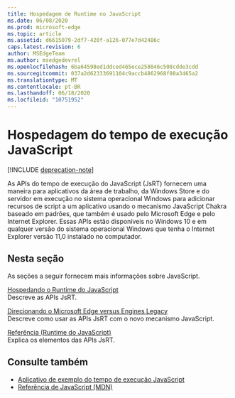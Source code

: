 ```yaml
---
title: Hospedagem de Runtime no JavaScript
ms.date: 06/08/2020
ms.prod: microsoft-edge
ms.topic: article
ms.assetid: d6615079-2df7-420f-a126-077e7d42486c
caps.latest.revision: 6
author: MSEdgeTeam
ms.author: msedgedevrel
ms.openlocfilehash: 6ba64598ed1ddced465ece258046c508cdde3cdd
ms.sourcegitcommit: 037a2d62333691104c9accb4862968f80a3465a2
ms.translationtype: MT
ms.contentlocale: pt-BR
ms.lasthandoff: 06/18/2020
ms.locfileid: "10751952"
---
```

# Hospedagem do tempo de execução JavaScript  

[!INCLUDE [deprecation-note](./includes/deprecation-note.md)]  

As APIs do tempo de execução do JavaScript (JsRT) fornecem uma maneira para aplicativos da área de trabalho, da Windows Store e do servidor em execução no sistema operacional Windows para adicionar recursos de script a um aplicativo usando o mecanismo JavaScript Chakra baseado em padrões, que também é usado pelo Microsoft Edge e pelo Internet Explorer.  Essas APIs estão disponíveis no Windows 10 e em qualquer versão do sistema operacional Windows que tenha o Internet Explorer versão 11,0 instalado no computador.  

## Nesta seção  

As seções a seguir fornecem mais informações sobre JavaScript.  

[Hospedando o Runtime do JavaScript](./chakra-hosting/hosting-the-javascript-runtime.md)  
Descreve as APIs JsRT.  

[Direcionando o Microsoft Edge versus Engines Legacy](./chakra-hosting/targeting-edge-vs-legacy-engines-in-jsrt-apis.md)  
Descreve como usar as APIs JsRT com o novo mecanismo JavaScript.  

[Referência (Runtime do JavaScript)](./chakra-hosting/reference-javascript-runtime.md)  
Explica os elementos das APIs JsRT.  

## Consulte também  

*   [Aplicativo de exemplo do tempo de execução JavaScript](https://go.microsoft.com/fwlink/p/?LinkID=306674&clcid=0x409)  
*   [Referência de JavaScript (MDN)](https://developer.mozilla.org/docs/Web/JavaScript/Reference)  
